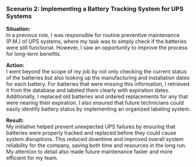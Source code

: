 ### **Scenario 2: Implementing a Battery Tracking System for UPS Systems**

**Situation:**  
In a previous role, I was responsible for routine preventive maintenance (P.M.) of UPS systems, where my task was to simply check if the batteries were still functional. However, I saw an opportunity to improve the process for long-term benefits.

**Action:**  
I went beyond the scope of my job by not only checking the current status of the batteries but also looking up the manufacturing and installation dates for each battery. For batteries that were missing this information, I retrieved it from the database and labeled them clearly with expiration dates. Additionally, I replaced old batteries and ordered replacements for any that were nearing their expiration. I also ensured that future technicians could easily identify battery status by implementing an organized labeling system.

**Result:**  
My initiative helped prevent unexpected UPS failures by ensuring that batteries were properly tracked and replaced before they could cause system disruptions. This reduced downtime and improved overall system reliability for the company, saving both time and resources in the long run. My attention to detail also made future maintenance faster and more efficient for my team.